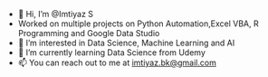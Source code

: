 - 👋 Hi, I’m @Imtiyaz S
- Worked on multiple projects on Python Automation,Excel VBA, R Programming and Google Data Studio
- 👀 I’m interested in Data Science, Machine Learning and AI
- 🌱 I’m currently learning Data Science from Udemy
- 📫 You can reach out to me at imtiyaz.bk@gmail.com

<!---
ImtiyazCoder/ImtiyazCoder is a ✨ special ✨ repository because its `README.md` (this file) appears on your GitHub profile.
You can click the Preview link to take a look at your changes.
--->
